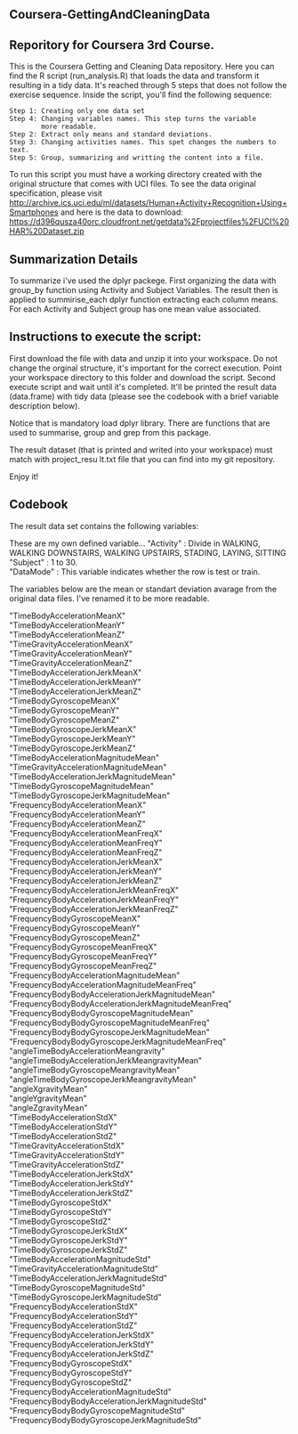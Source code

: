 ##   Coursera-GettingAndCleaningData
## Reporitory for Coursera 3rd Course.

 This is the Coursera Getting and Cleaning Data repository. 
 Here you can find the R script (run_analysis.R) that loads the data 
 and transform it resulting in a tidy data.
 It's reached through 5 steps that does not follow the exercise sequence. Inside the 
 script, you'll find the following sequence: 

    Step 1: Creating only one data set
    Step 4: Changing variables names. This step turns the variable
            more readable. 
    Step 2: Extract only means and standard deviations.
    Step 3: Changing activities names. This spet changes the numbers to text. 
    Step 5: Group, summarizing and writting the content into a file. 

 To run this script you must have a working directory created with the original structure
 that comes with UCI files. To see the data original specification, please visit
 http://archive.ics.uci.edu/ml/datasets/Human+Activity+Recognition+Using+Smartphones and here is  the data to download: 
 https://d396qusza40orc.cloudfront.net/getdata%2Fprojectfiles%2FUCI%20HAR%20Dataset.zip  
  
## Summarization Details
 To summarize i've used the dplyr packege. First organizing the data with group_by function using 
Activity and Subject Variables. The result then is applied to summirise_each dplyr function extracting each column means.
For each Activity and Subject group has one mean value associated.


##   Instructions to execute the script: 

 First download the file with data and unzip it into your workspace. Do not change the orginal 
 structure, it's important for the correct execution. Point your workspace directory to this 
 folder and download the script. 
 Second execute script and wait until it's completed. It'll be printed the result data 
 (data.frame) with tidy data (please see the codebook with a brief variable description below).    
 
  Notice that is mandatory load dplyr library. There are functions that are used to summarise, 
  group and grep from this package.  
 
 The result dataset (that is printed and writed into your workspace) must match with project_resu lt.txt file that you can find into my git repository. 

  Enjoy it!

## Codebook
 
 The result data set contains the following variables: 
 
 These are my own defined variable...
 "Activity" : Divide in WALKING, WALKING DOWNSTAIRS, WALKING UPSTAIRS, STADING, LAYING, SITTING                                          
 "Subject" :  1 to 30.   
 "DataMode" : This variable indicates whether the row is test or train.
 
The variables below are the mean or standart deviation avarage from the original data files. 
    I've renamed it to be more readable.

  "TimeBodyAccelerationMeanX"                         
  "TimeBodyAccelerationMeanY"                         
  "TimeBodyAccelerationMeanZ"                         
  "TimeGravityAccelerationMeanX"                      
  "TimeGravityAccelerationMeanY"                      
  "TimeGravityAccelerationMeanZ"                      
  "TimeBodyAccelerationJerkMeanX"                     
  "TimeBodyAccelerationJerkMeanY"                     
  "TimeBodyAccelerationJerkMeanZ"                     
  "TimeBodyGyroscopeMeanX"                            
  "TimeBodyGyroscopeMeanY"                            
  "TimeBodyGyroscopeMeanZ"                            
  "TimeBodyGyroscopeJerkMeanX"                        
  "TimeBodyGyroscopeJerkMeanY"                        
  "TimeBodyGyroscopeJerkMeanZ"                        
  "TimeBodyAccelerationMagnitudeMean"                 
  "TimeGravityAccelerationMagnitudeMean"              
  "TimeBodyAccelerationJerkMagnitudeMean"             
  "TimeBodyGyroscopeMagnitudeMean"                    
  "TimeBodyGyroscopeJerkMagnitudeMean"                
  "FrequencyBodyAccelerationMeanX"                    
  "FrequencyBodyAccelerationMeanY"                    
  "FrequencyBodyAccelerationMeanZ"                    
  "FrequencyBodyAccelerationMeanFreqX"                
  "FrequencyBodyAccelerationMeanFreqY"                
  "FrequencyBodyAccelerationMeanFreqZ"                
  "FrequencyBodyAccelerationJerkMeanX"                
  "FrequencyBodyAccelerationJerkMeanY"                
  "FrequencyBodyAccelerationJerkMeanZ"                
  "FrequencyBodyAccelerationJerkMeanFreqX"            
  "FrequencyBodyAccelerationJerkMeanFreqY"            
  "FrequencyBodyAccelerationJerkMeanFreqZ"            
  "FrequencyBodyGyroscopeMeanX"                       
  "FrequencyBodyGyroscopeMeanY"                       
  "FrequencyBodyGyroscopeMeanZ"                       
  "FrequencyBodyGyroscopeMeanFreqX"                   
  "FrequencyBodyGyroscopeMeanFreqY"                   
  "FrequencyBodyGyroscopeMeanFreqZ"                   
  "FrequencyBodyAccelerationMagnitudeMean"            
  "FrequencyBodyAccelerationMagnitudeMeanFreq"        
  "FrequencyBodyBodyAccelerationJerkMagnitudeMean"    
  "FrequencyBodyBodyAccelerationJerkMagnitudeMeanFreq"
  "FrequencyBodyBodyGyroscopeMagnitudeMean"           
  "FrequencyBodyBodyGyroscopeMagnitudeMeanFreq"       
  "FrequencyBodyBodyGyroscopeJerkMagnitudeMean"       
  "FrequencyBodyBodyGyroscopeJerkMagnitudeMeanFreq"   
  "angleTimeBodyAccelerationMeangravity"              
  "angleTimeBodyAccelerationJerkMeangravityMean"      
  "angleTimeBodyGyroscopeMeangravityMean"             
  "angleTimeBodyGyroscopeJerkMeangravityMean"         
  "angleXgravityMean"                                 
  "angleYgravityMean"                                 
  "angleZgravityMean"                                 
  "TimeBodyAccelerationStdX"                          
  "TimeBodyAccelerationStdY"                          
  "TimeBodyAccelerationStdZ"                          
  "TimeGravityAccelerationStdX"                       
  "TimeGravityAccelerationStdY"                       
  "TimeGravityAccelerationStdZ"                       
  "TimeBodyAccelerationJerkStdX"                      
  "TimeBodyAccelerationJerkStdY"                      
  "TimeBodyAccelerationJerkStdZ"                      
  "TimeBodyGyroscopeStdX"                             
  "TimeBodyGyroscopeStdY"                             
  "TimeBodyGyroscopeStdZ"                             
  "TimeBodyGyroscopeJerkStdX"                         
  "TimeBodyGyroscopeJerkStdY"                         
  "TimeBodyGyroscopeJerkStdZ"                         
  "TimeBodyAccelerationMagnitudeStd"                  
  "TimeGravityAccelerationMagnitudeStd"               
  "TimeBodyAccelerationJerkMagnitudeStd"              
  "TimeBodyGyroscopeMagnitudeStd"                     
  "TimeBodyGyroscopeJerkMagnitudeStd"                 
  "FrequencyBodyAccelerationStdX"                     
  "FrequencyBodyAccelerationStdY"                     
  "FrequencyBodyAccelerationStdZ"                     
  "FrequencyBodyAccelerationJerkStdX"                 
  "FrequencyBodyAccelerationJerkStdY"                 
  "FrequencyBodyAccelerationJerkStdZ"                 
  "FrequencyBodyGyroscopeStdX"                        
  "FrequencyBodyGyroscopeStdY"                        
  "FrequencyBodyGyroscopeStdZ"                        
  "FrequencyBodyAccelerationMagnitudeStd"             
  "FrequencyBodyBodyAccelerationJerkMagnitudeStd"     
  "FrequencyBodyBodyGyroscopeMagnitudeStd"            
  "FrequencyBodyBodyGyroscopeJerkMagnitudeStd"        
